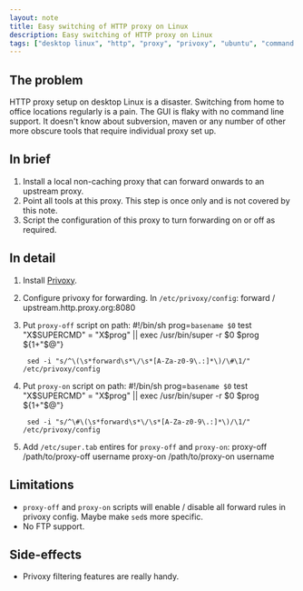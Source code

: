 ```yaml
---
layout: note
title: Easy switching of HTTP proxy on Linux
description: Easy switching of HTTP proxy on Linux
tags: ["desktop linux", "http", "proxy", "privoxy", "ubuntu", "command line", "sh"]
---
```

## The problem
HTTP proxy setup on desktop Linux is a disaster. Switching from home to office locations regularly is a pain. The GUI is flaky with no command line support. It doesn't know about subversion, maven or any number of other more obscure tools that require individual proxy set up.

## In brief
  1. Install a local non-caching proxy that can forward onwards to an upstream proxy.
  2. Point all tools at this proxy. This step is once only and is not covered by this note.
  3. Script the configuration of this proxy to turn forwarding on or off as required.

## In detail
  1. Install [Privoxy][1].
  2. Configure privoxy for forwarding. In `/etc/privoxy/config`:
          forward   /            upstream.http.proxy.org:8080

  3. Put `proxy-off` script on path:
          #!/bin/sh
          prog=`basename $0`
          test "X$SUPERCMD" = "X$prog" ||
                              exec /usr/bin/super -r $0 $prog ${1+"$@"}

          sed -i "s/^\(\s*forward\s*\/\s*[A-Za-z0-9\.:]*\)/\#\1/" /etc/privoxy/config

  4. Put `proxy-on` script on path:
          #!/bin/sh
          prog=`basename $0`
          test "X$SUPERCMD" = "X$prog" ||
                              exec /usr/bin/super -r $0 $prog ${1+"$@"}

          sed -i "s/^\#\(\s*forward\s*\/\s*[A-Za-z0-9\.:]*\)/\1/" /etc/privoxy/config

  5. Add `/etc/super.tab` entires for `proxy-off` and `proxy-on`:
          proxy-off           /path/to/proxy-off        username
          proxy-on            /path/to/proxy-on         username

## Limitations
  * `proxy-off` and `proxy-on` scripts will enable / disable all forward rules in privoxy config. Maybe make `sed`s more specific.
  * No FTP support.

## Side-effects
  * Privoxy filtering features are really handy.

[1]: http://www.privoxy.org/ "Privoxy is a non-caching web proxy..."

